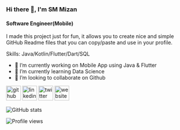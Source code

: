 ### Hi there 👋, I'm SM Mizan
#### Software Engineer(Mobile)
I made this project just for fun, it allows you to create nice and simple GitHub Readme files that you can copy/paste and use in your profile.

Skills: Java/Kotlin/Flutter/Dart/SQL

- 🔭 I’m currently working on Mobile App using Java & Flutter 
- 🌱 I’m currently learning Data Science 
- 👯 I’m looking to collaborate on Github 


[<img src='https://cdn.jsdelivr.net/npm/simple-icons@3.0.1/icons/github.svg' alt='github' height='40'>](https://github.com/smmizan)  [<img src='https://cdn.jsdelivr.net/npm/simple-icons@3.0.1/icons/linkedin.svg' alt='linkedin' height='40'>](https://www.linkedin.com/in/https://www.linkedin.com/in/smmizancse//)  [<img src='https://cdn.jsdelivr.net/npm/simple-icons@3.0.1/icons/twitter.svg' alt='twitter' height='40'>](https://twitter.com/https://twitter.com/smmizancse)  [<img src='https://cdn.jsdelivr.net/npm/simple-icons@3.0.1/icons/icloud.svg' alt='website' height='40'>](http://smmizan.com/)  

![GitHub stats](https://github-readme-stats.vercel.app/api?username=smmizan&show_icons=true)  

![Profile views](https://gpvc.arturio.dev/smmizan) 
